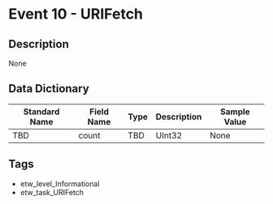 # Event 10 - URIFetch

## Description
None

## Data Dictionary
|Standard Name|Field Name|Type|Description|Sample Value|
|---|---|---|---|---|
|TBD|count|TBD|UInt32|None|None|

## Tags
* etw_level_Informational
* etw_task_URIFetch